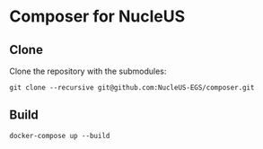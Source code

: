 # Composer for NucleUS

## Clone
Clone the repository with the submodules:

```
git clone --recursive git@github.com:NucleUS-EGS/composer.git
```

## Build

```
docker-compose up --build
```
